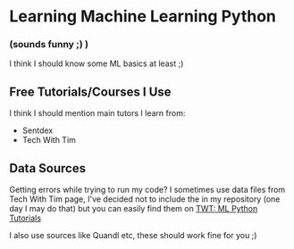# Learning Machine Learning Python
### (sounds funny ;) )
I think I should know some ML basics at least ;)

## Free Tutorials/Courses I Use
I think I should mention main tutors I learn from:
* Sentdex
* Tech With Tim

## Data Sources
Getting errors while trying to run my code? I sometimes use data files from Tech With Tim page,
I've decided not to include the in my repository (one day I may do that) but you can easily find them
on [TWT: ML Python Tutorials](https://techwithtim.net/tutorials/machine-learning-python/)

I also use sources like Quandl etc, these should work fine for you ;)